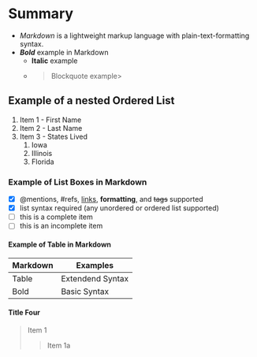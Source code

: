 # Summary

* _Markdown_ is a lightweight markup language with plain-text-formatting syntax.
* ***Bold*** example in Markdown
  * **Italic** example
  * > Blockquote example>
## Example of a nested Ordered List
1. Item 1 - First Name
1. Item 2 - Last Name
1. Item 3 - States Lived
   1. Iowa
   1. Illinois
   1. Florida
### Example of List Boxes in Markdown
- [x] @mentions, #refs, [links](), **formatting**, and <del>tags</del> supported
- [x] list syntax required (any unordered or ordered list supported)
- [ ]  this is a complete item
- [ ]  this is an incomplete item
#### Example of Table in Markdown
Markdown | Examples
------------ | -------------
Table | Extendend Syntax
Bold | Basic Syntax
#### Title Four
> Item 1
>>Item 1a

